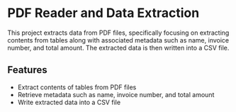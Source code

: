 # PDF Reader and Data Extraction

This project extracts data from PDF files, specifically focusing on extracting contents from tables along with associated metadata such as name, invoice number, and total amount. The extracted data is then written into a CSV file.

## Features

- Extract contents of tables from PDF files
- Retrieve metadata such as name, invoice number, and total amount
- Write extracted data into a CSV file
